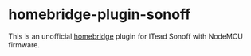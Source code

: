 # homebridge-plugin-sonoff

This is an unofficial [homebridge](https://github.com/nfarina/homebridge) plugin for ITead Sonoff with NodeMCU firmware.


